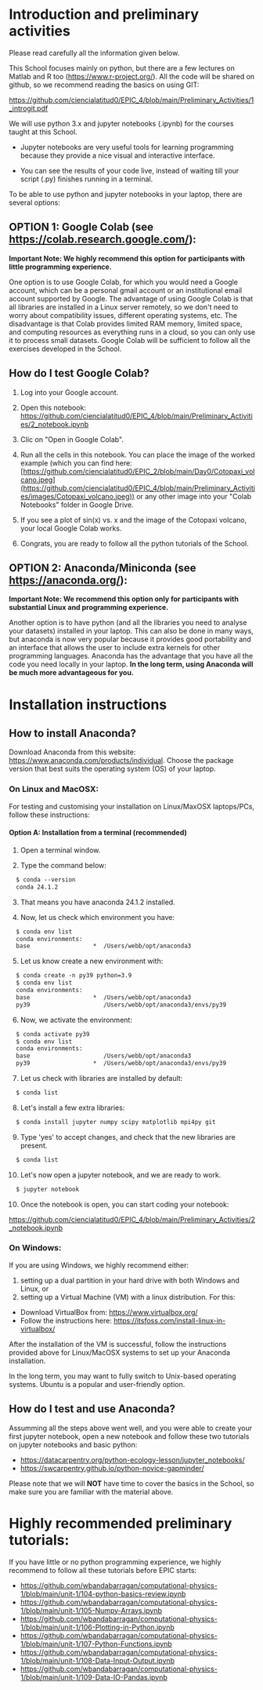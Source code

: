 # Introduction and preliminary activities

Please read carefully all the information given below.

This School focuses mainly on python, but there are a few lectures on Matlab and R too (https://www.r-project.org/).  All the code will be shared on github, so we recommend reading the basics on using GIT:

https://github.com/ciencialatitud0/EPIC_4/blob/main/Preliminary_Activities/1_introgit.pdf

We will use python 3.x and jupyter notebooks (.ipynb) for the courses taught at this School.

- Jupyter notebooks are very useful tools for learning programming because they provide a nice visual and interactive interface.

- You can see the results of your code live, instead of waiting till your script (.py) finishes running in a terminal.

To be able to use python and jupyter notebooks in your laptop, there are several options:

## OPTION 1: Google Colab (see https://colab.research.google.com/):

**Important Note: We highly recommend this option for participants with little programming experience.**

One option is to use Google Colab, for which you would need a Google account, which can be a personal gmail account or an institutional email account supported by Google. The advantage of using Google Colab is that all libraries are installed in a Linux server remotely, so we don't need to worry about compatibility issues, different operating systems, etc. The disadvantage is that Colab provides limited RAM memory, limited space, and computing resources as everything runs in a cloud, so you can only use it to process small datasets. Google Colab will be sufficient to follow all the exercises developed in the School.

## How do I test Google Colab?

1. Log into your Google account.

2. Open this notebook: https://github.com/ciencialatitud0/EPIC_4/blob/main/Preliminary_Activities/2_notebook.ipynb

3. Clic on "Open in Google Colab".

4. Run all the cells in this notebook. You can place the image of the worked example (which you can find here: [https://github.com/ciencialatitud0/EPIC_2/blob/main/Day0/Cotopaxi_volcano.jpeg](https://github.com/ciencialatitud0/EPIC_4/blob/main/Preliminary_Activities/images/Cotopaxi_volcano.jpeg)) or any other image into your "Colab Notebooks" folder in Google Drive.

5. If you see a plot of sin(x) vs. x and the image of the Cotopaxi volcano, your local Google Colab works.

6. Congrats, you are ready to follow all the python tutorials of the School.


## OPTION 2: Anaconda/Miniconda (see https://anaconda.org/):

**Important Note: We recommend this option only for participants with substantial Linux and programming experience.**

Another option is to have python (and all the libraries you need to analyse your datasets) installed in your laptop. This can also be done in many ways, but anaconda is now very popular because it provides good portability and an interface that allows the user to include extra kernels for other programming languages. Anaconda has the advantage that you have all the code you need locally in your laptop. **In the long term, using Anaconda will be much more advantageous for you.**

# Installation instructions

## How to install Anaconda?
Download Anaconda from this website: https://www.anaconda.com/products/individual. Choose the package version that best suits the operating system (OS) of your laptop.

### On Linux and MacOSX:
For testing and customising your installation on Linux/MaxOSX laptops/PCs, follow these instructions:

#### Option A: Installation from a terminal (recommended)

1. Open a terminal window.<br>

2. Type the command below:<br>
~~~~html
  $ conda --version
  conda 24.1.2
~~~~

3. That means you have anaconda 24.1.2 installed.<br>

4. Now, let us check which environment you have:<br>
~~~~html
  $ conda env list
  conda environments:
  base                  *  /Users/webb/opt/anaconda3
~~~~

5. Let us know create a new environment with:<br>
~~~~html
  $ conda create -n py39 python=3.9
  $ conda env list
  conda environments:
  base                  *  /Users/webb/opt/anaconda3
  py39                     /Users/webb/opt/anaconda3/envs/py39
~~~~

6. Now, we activate the environment:<br>
~~~~html
  $ conda activate py39
  $ conda env list
  conda environments:
  base                     /Users/webb/opt/anaconda3
  py39                  *  /Users/webb/opt/anaconda3/envs/py39
~~~~

7. Let us check with libraries are installed by default:<br>
~~~~html
  $ conda list
~~~~

8. Let's install a few extra libraries:<br>
~~~~html
  $ conda install jupyter numpy scipy matplotlib mpi4py git
~~~~

9. Type 'yes' to accept changes, and check that the new libraries are present.<br>
~~~~html
  $ conda list
~~~~

10. Let's now open a jupyter notebook, and we are ready to work.<br>
~~~~html
  $ jupyter notebook
~~~~

10. Once the notebook is open, you can start coding your notebook:<br>

https://github.com/ciencialatitud0/EPIC_4/blob/main/Preliminary_Activities/2_notebook.ipynb

### On Windows:
If you are using Windows, we highly recommend either:

1. setting up a dual partition in your hard drive with both Windows and Linux, or
2. setting up a Virtual Machine (VM) with a linux distribution. For this:

- Download VirtualBox from: https://www.virtualbox.org/
- Follow the instructions here: https://itsfoss.com/install-linux-in-virtualbox/

After the installation of the VM is successful, follow the instructions provided above for Linux/MacOSX systems to set up your Anaconda installation.

In the long term, you may want to fully switch to Unix-based operating systems. Ubuntu is a popular and user-friendly option.


## How do I test and use Anaconda?
Assumming all the steps above went well, and you were able to create your first jupyter notebook, open a new notebook and follow these two tutorials on jupyter notebooks and basic python:

- https://datacarpentry.org/python-ecology-lesson/jupyter_notebooks/
- https://swcarpentry.github.io/python-novice-gapminder/

Please note that we will **NOT** have time to cover the basics in the School, so make sure you are familiar with the material above.

# Highly recommended preliminary tutorials:

If you have little or no python programming experience, we highly recommend to follow all these tutorials before EPIC starts:

- https://github.com/wbandabarragan/computational-physics-1/blob/main/unit-1/104-python-basics-review.ipynb
- https://github.com/wbandabarragan/computational-physics-1/blob/main/unit-1/105-Numpy-Arrays.ipynb
- https://github.com/wbandabarragan/computational-physics-1/blob/main/unit-1/106-Plotting-in-Python.ipynb
- https://github.com/wbandabarragan/computational-physics-1/blob/main/unit-1/107-Python-Functions.ipynb
- https://github.com/wbandabarragan/computational-physics-1/blob/main/unit-1/108-Data-Input-Output.ipynb
- https://github.com/wbandabarragan/computational-physics-1/blob/main/unit-1/109-Data-IO-Pandas.ipynb
